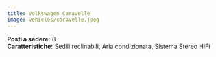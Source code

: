 ```yaml
---
title: Volkswagen Caravelle
image: vehicles/caravelle.jpeg
---
```


**Posti a sedere:** 8<br>
**Caratteristiche:** Sedili reclinabili, Aria condizionata, Sistema Stereo HiFi<br>